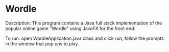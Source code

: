 # Wordle

Description: This program contains a Java full stack implementation of the popular online game "Wordle" using JavaFX for the front end. 

To run: open WordleApplication.java class and click run, follow the prompts in the window that pop ups to play. 
